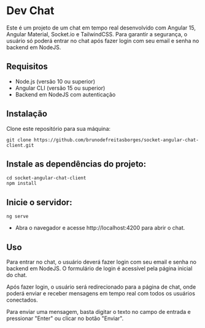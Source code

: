 # Dev Chat

Este é um projeto de um chat em tempo real desenvolvido com Angular 15, Angular Material, Socket.io e TailwindCSS. Para garantir a segurança, o usuário só poderá entrar no chat após fazer login com seu email e senha no backend em NodeJS.

## Requisitos
- Node.js (versão 10 ou superior)
- Angular CLI (versão 15 ou superior)
- Backend em NodeJS com autenticação

## Instalação
Clone este repositório para sua máquina:
```
git clone https://github.com/brunodefreitasborges/socket-angular-chat-client.git
```

## Instale as dependências do projeto:
```
cd socket-angular-chat-client
npm install
```

## Inicie o servidor:
```
ng serve
```

- Abra o navegador e acesse http://localhost:4200 para abrir o chat.

## Uso
Para entrar no chat, o usuário deverá fazer login com seu email e senha no backend em NodeJS. O formulário de login é acessível pela página inicial do chat.

Após fazer login, o usuário será redirecionado para a página de chat, onde poderá enviar e receber mensagens em tempo real com todos os usuários conectados.

Para enviar uma mensagem, basta digitar o texto no campo de entrada e pressionar "Enter" ou clicar no botão "Enviar".
